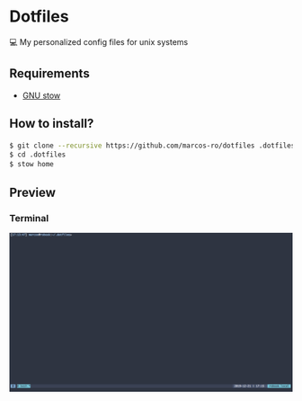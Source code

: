 # Dotfiles

💻 My personalized config files for unix systems

## Requirements

- [GNU stow](https://www.gnu.org/software/stow/)

## How to install?

```bash
$ git clone --recursive https://github.com/marcos-ro/dotfiles .dotfiles
$ cd .dotfiles
$ stow home
```

## Preview
### Terminal

![terminal](screenshots/terminal.png)
